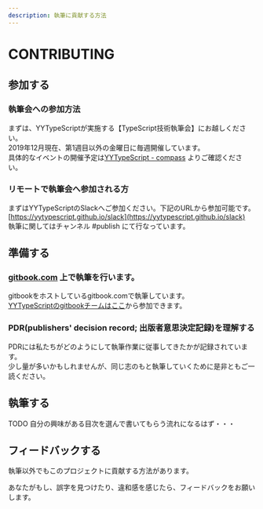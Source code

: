 ```yaml
---
description: 執筆に貢献する方法
---
```


# CONTRIBUTING

## 参加する

### 執筆会への参加方法

まずは、YYTypeScriptが実施する【TypeScript技術執筆会】にお越しください。  
2019年12月現在、第1週目以外の金曜日に毎週開催しています。  
具体的なイベントの開催予定は[YYTypeScript - compass](https://yyts.connpass.com/) よりご確認ください。  


### リモートで執筆会へ参加される方

まずはYYTypeScriptのSlackへご参加ください。下記のURLから参加可能です。  
[https://yytypescript.github.io/slack](https://yytypescript.github.io/slack)  
執筆に関してはチャンネル \#publish にて行なっています。

## 準備する

### [gitbook.com](https://gitbook.com) 上で執筆を行います。

gitbookをホストしているgitbook.comで執筆しています。  
[YYTypeScriptのgitbookチームはここ](https://app.gitbook.com/invite/yyts?invite=-Lw1ObCW8Ut0NnNfHG1w)から参加できます。

### PDR\(publishers' decision record; 出版者意思決定記録\)を理解する

PDRには私たちがどのようにして執筆作業に従事してきたかが記録されています。  
少し量が多いかもしれませんが、同じ志のもと執筆していくために是非ともご一読ください。

## 執筆する

TODO 自分の興味がある目次を選んで書いてもらう流れになるはず・・・

## フィードバックする

執筆以外でもこのプロジェクトに貢献する方法があります。

あなたがもし、誤字を見つけたり、違和感を感じたら、フィードバックをお願いします。

